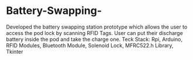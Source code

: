 # Battery-Swapping-
Developed the battery swapping station prototype which allows the user to access the pod lock by scanning RFID Tags. User can put their discharge battery inside the pod and take the charge one.
Teck Stack: Rpi, Arduino, RFID Modules, Bluetooth Module, Solenoid Lock, MFRC522.h Library, Tkinter
